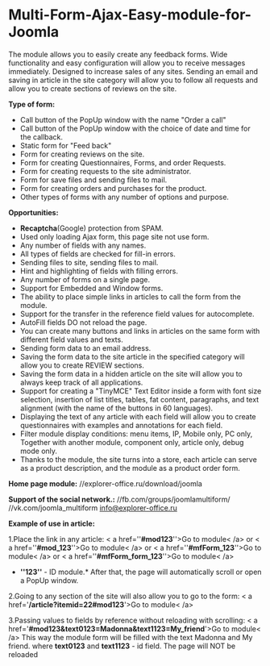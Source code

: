 # Multi-Form-Ajax-Easy-module-for-Joomla


The module allows you to easily create any feedback forms. Wide functionality and easy configuration will allow you to receive messages immediately.
Designed to increase sales of any sites. Sending an email and saving in article in the site category will allow you to follow all requests and allow you to create sections of reviews on the site.

**Type of form:**
- Call button of the PopUp window with the name "Order a call"
- Call button of the PopUp window with the choice of date and time for the callback.
- Static form for "Feed back"
- Form for creating reviews on the site.
- Form for creating Questionnaires, Forms, and order Requests.
- Form for creating requests to the site administrator.
- Form for save files and sending files to mail.
- Form for creating orders and purchases for the product.
- Other types of forms with any number of options and purpose.

**Opportunities:**
- **Recaptcha**(Google) protection from SPAM.
- Used only loading Ajax form, this page site not use form.
- Any number of fields with any names.
- All types of fields are checked for fill-in errors.
- Sending files to site, sending files to mail.
- Hint and highlighting of fields with filling errors.
- Any number of forms on a single page.
- Support for Embedded and Window forms.
- The ability to place simple links in articles to call the form from the module.
- Support for the transfer in the reference field values for autocomplete.
- AutoFill fields DO not reload the page.
- You can create many buttons and links in articles on the same form with different field values and texts.
- Sending form data to an email address.
- Saving the form data to the site article in the specified category will allow you to create REVIEW sections.
- Saving the form data in a hidden article on the site will allow you to always keep track of all applications.
- Support for creating a "TinyMCE" Text Editor inside a form with font size selection, insertion of list titles, tables, fat content, paragraphs, and text alignment (with the name of the buttons in 60 languages).
- Displaying the text of any article with each field will allow you to create questionnaires with examples and annotations for each field.
- Filter module display conditions: menu items, IP, Mobile only, PC only, Together with another module, component only, article only, debug mode only.
- Thanks to the module, the site turns into a store, each article can serve as a product description, and the module as a product order form.

**Home page module:** 
 //explorer-office.ru/download/joomla 

**Support of the social network.:** 
//fb.com/groups/joomlamultiform/
//vk.com/joomla_multiform
info@explorer-office.ru

**Example of use in article:**

1.Place the link in any article: 
< a  href=''**#mod123**''>Go to module< /a>  or
< a  href=''**#mod_123**''>Go to module< /a>  or
< a  href=''**#mfForm_123**''>Go to module< /a>  or
< a  href=''**#mfForm_form_123**''>Go to module< /a> 
* **''123''** - ID module.*
After that, the page will automatically scroll or open a PopUp window.

2.Going to any section of the site will also allow you to go to the form:
< a  href='**/article?itemid=22#mod123**'>Go to module< /a> 

3.Passing values to fields by reference without reloading with scrolling:
< a  href='**#mod123&text0123=Madonna&text1123=My_friend**'>Go to module< /a> 
This way the module form will be filled with the text Madonna and My friend. where **text0123** and **text1123** - id field.
The page will NOT be reloaded 


			
